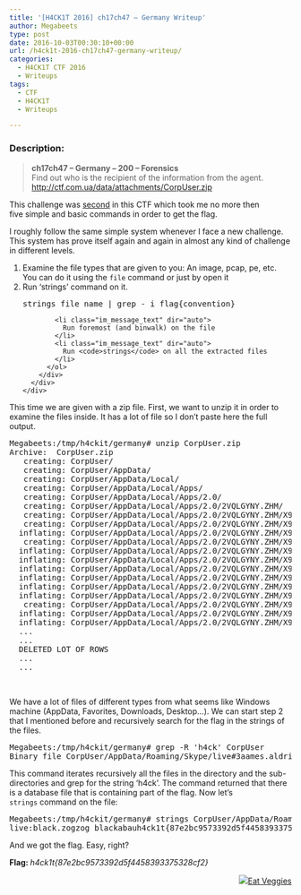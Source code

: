 ```yaml
---
title: '[H4CK1T 2016] ch17ch47 – Germany Writeup'
author: Megabeets
type: post
date: 2016-10-03T00:30:10+00:00
url: /h4ck1t-2016-ch17ch47-germany-writeup/
categories:
  - H4CK1T CTF 2016
  - Writeups
tags:
  - CTF
  - H4CK1T
  - Writeups

---
```

### **Description:**

> **ch17ch47 &#8211; Germany &#8211; 200 &#8211; Forensics**  
> <span style="font-weight: 400;">Find out who is the recipient of the information from the agent.</span>  
> [<span style="font-weight: 400;">http://ctf.com.ua/data/attachments/CorpUser.zip</span>][1]

This challenge was [second][2] in this CTF which took me no more then five simple and basic commands in order to get the flag.

I roughly follow the same simple system whenever I face a new challenge. This system has prove itself again and again in almost any kind of challenge in different levels.

<div class="im_history_message_wrap im_message_focus">
  <div class="im_message_outer_wrap">
    <div class="im_message_wrap clearfix">
      <div class="im_content_message_wrap im_message_out">
        <div class="im_message_body">
          <ol>
            <li class="im_message_text" dir="auto">
              Examine the file types that are given to you: An image, pcap, pe, etc. You can do it using the <code>file</code> command or just by open it
            </li>
            <li class="im_message_text" dir="auto">
              Run &#8216;strings&#8217; command on it. <pre class="lang:sh decode:true ">strings file_name | grep - i flag{convention}</pre>
            </li>
            
            <li class="im_message_text" dir="auto">
              Run foremost (and binwalk) on the file
            </li>
            <li class="im_message_text" dir="auto">
              Run <code>strings</code> on all the extracted files
            </li>
          </ol>
        </div>
      </div>
    </div>
  </div>
</div>

<div class="im_history_message_wrap im_grouped_short">
</div>

<div class="im_history_message_wrap im_grouped_short">
</div>

<div class="im_history_message_wrap im_grouped_short">
  This time we are given with a zip file. First, we want to unzip it in order to examine the files inside. It has a lot of file so I don&#8217;t paste here the full output.
</div>

<div class="im_history_message_wrap im_grouped_short">
  <pre class="lang:sh decode:true">Megabeets:/tmp/h4ckit/germany# unzip CorpUser.zip
Archive:  CorpUser.zip
   creating: CorpUser/
   creating: CorpUser/AppData/
   creating: CorpUser/AppData/Local/
   creating: CorpUser/AppData/Local/Apps/
   creating: CorpUser/AppData/Local/Apps/2.0/
   creating: CorpUser/AppData/Local/Apps/2.0/2VQLGYNY.ZHM/
   creating: CorpUser/AppData/Local/Apps/2.0/2VQLGYNY.ZHM/X90XE08W.MG4/
   creating: CorpUser/AppData/Local/Apps/2.0/2VQLGYNY.ZHM/X90XE08W.MG4/clic...exe_baa8013a79450f71_0001.0003_none_8554920337a51673/
  inflating: CorpUser/AppData/Local/Apps/2.0/2VQLGYNY.ZHM/X90XE08W.MG4/clic...exe_baa8013a79450f71_0001.0003_none_8554920337a51673/GoogleUpdateSetup.exe
   creating: CorpUser/AppData/Local/Apps/2.0/2VQLGYNY.ZHM/X90XE08W.MG4/google.app_baa8013a79450f71_0001.0003_75c9b16f02ab5371/
  inflating: CorpUser/AppData/Local/Apps/2.0/2VQLGYNY.ZHM/X90XE08W.MG4/google.app_baa8013a79450f71_0001.0003_75c9b16f02ab5371/GoogleUpdateSetup.exe
  inflating: CorpUser/AppData/Local/Apps/2.0/2VQLGYNY.ZHM/X90XE08W.MG4/google.app_baa8013a79450f71_0001.0003_75c9b16f02ab5371/clickonce_bootstrap.exe
  inflating: CorpUser/AppData/Local/Apps/2.0/2VQLGYNY.ZHM/X90XE08W.MG4/google.app_baa8013a79450f71_0001.0003_75c9b16f02ab5371/clickonce_bootstrap.exe.cdf-ms
  inflating: CorpUser/AppData/Local/Apps/2.0/2VQLGYNY.ZHM/X90XE08W.MG4/google.app_baa8013a79450f71_0001.0003_75c9b16f02ab5371/clickonce_bootstrap.exe.manifest
  inflating: CorpUser/AppData/Local/Apps/2.0/2VQLGYNY.ZHM/X90XE08W.MG4/google.app_baa8013a79450f71_0001.0003_75c9b16f02ab5371/clickonce_bootstrap_unsigned.cdf-ms
  inflating: CorpUser/AppData/Local/Apps/2.0/2VQLGYNY.ZHM/X90XE08W.MG4/google.app_baa8013a79450f71_0001.0003_75c9b16f02ab5371/clickonce_bootstrap_unsigned.manifest
   creating: CorpUser/AppData/Local/Apps/2.0/2VQLGYNY.ZHM/X90XE08W.MG4/manifests/
  inflating: CorpUser/AppData/Local/Apps/2.0/2VQLGYNY.ZHM/X90XE08W.MG4/manifests/clic...exe_baa8013a79450f71_0001.0003_none_8554920337a51673.cdf-ms
  inflating: CorpUser/AppData/Local/Apps/2.0/2VQLGYNY.ZHM/X90XE08W.MG4/manifests/clic...exe_baa8013a79450f71_0001.0003_none_8554920337a51673.manifest
  ...
  ...
  DELETED LOT OF ROWS
  ...
  ...</pre>
  
  <p>
    &nbsp;
  </p>
  
  <p>
    We have a lot of files of different types from what seems like Windows machine (AppData, Favorites, Downloads, Desktop&#8230;). We can start step 2 that I mentioned before and recursively search for the flag in the strings of the files.
  </p>
  
  <pre class="lang:default decode:true">Megabeets:/tmp/h4ckit/germany# grep -R 'h4ck' CorpUser
Binary file CorpUser/AppData/Roaming/Skype/live#3aames.aldrich/main.db matches</pre>
  
  <p>
    This command iterates recursively all the files in the directory and the sub-directories and grep for the string &#8216;h4ck&#8217;. The command returned that there is a database file that is containing part of the flag. Now let&#8217;s <code>strings</code> command on the file:
  </p>
  
  <pre class="lang:sh decode:true ">Megabeets:/tmp/h4ckit/germany# strings CorpUser/AppData/Roaming/Skype/live#3aames.aldrich/main.db | grep h4ck1t
live:black.zogzog blackabauh4ck1t{87e2bc9573392d5f4458393375328cf2}h4ck1t{87e2bc9573392d5f4458393375328cf2}8183ce2902ef71ac62ab02a7c8ec762e6b14e318h4ck1t{87e2bc9573392d5f4458393375328cf2}h4ck1t{87e2bc9573392d5f4458393375328cf2}h4ck1t{87e2bc9573392d5f4458393375328cf2}h4ck1t{87e2bc9573392d5f4458393375328cf2}</pre>
  
  <p>
    And we got the flag. Easy, right?
  </p>
  
  <p>
    <strong>Flag: </strong><em>h4ck1t{87e2bc9573392d5f4458393375328cf2}</em>
  </p>
</div>

<div class="nf-post-footer">
  <p style="text-align: right">
    <a href="https://www.megabeets.net/about.html#vegan"><img src="../uploads/megabeets_inline_logo.png" />Eat Veggies</a>
  </p>
</div>

 [1]: http://ctf.com.ua/data/attachments/CorpUser.zip
 [2]: http://www.megabeets.net/h4ck1t-2016-1n51d3r5-j0b-canada/